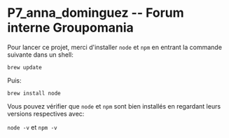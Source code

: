 # P7_anna_dominguez -- Forum interne Groupomania

Pour lancer ce projet, merci d'installer `node` et `npm` en entrant la commande suivante dans un shell:

```brew update```

Puis:

```brew install node```

Vous pouvez vérifier que `node` et `npm` sont bien installés en regardant leurs versions respectives avec:

`node -v` et `npm -v`
